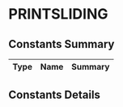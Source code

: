 #  PRINTSLIDING


## Constants Summary

| Type                                                  | Name                                          | Summary                                                          |
| ----------------------------------------------------- | --------------------------------------------- | ---------------------------------------------------------------- |

## Constants Details


